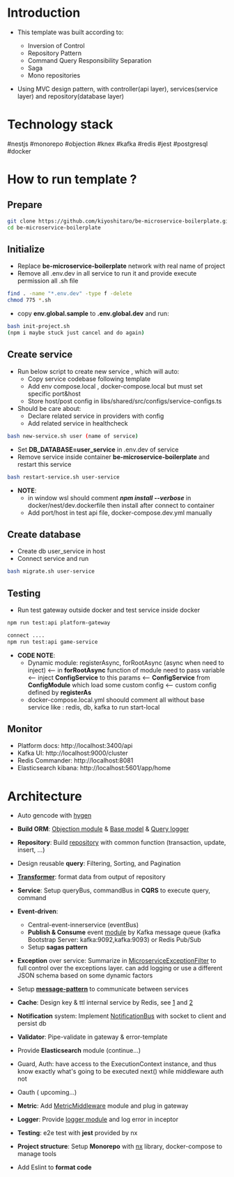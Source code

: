 # Introduction
- This template was built according to:
  - Inversion of Control
  - Repository Pattern
  - Command Query Responsibility Separation
  - Saga
  - Mono repositories

- Using MVC design pattern, with controller(api layer), services(service layer) and repository(database layer)

# Technology stack
#nestjs #monorepo #objection #knex #kafka #redis #jest #postgresql #docker

# How to run template ?

## Prepare
```sh
git clone https://github.com/kiyoshitaro/be-microservice-boilerplate.git
cd be-microservice-boilerplate
```
## Initialize
- Replace **be-microservice-boilerplate** network with real name of project
- Remove all .env.dev in all service to run it and provide execute permission all .sh file 
```sh
find . -name "*.env.dev" -type f -delete
chmod 775 *.sh
```

- copy **env.global.sample** to **.env.global.dev** and run: 
```sh
bash init-project.sh 
(npm i maybe stuck just cancel and do again)
``` 
## Create service
- Run below script to create new service , which will auto:
  - Copy service codebase following template
  - Add env compose.local , docker-compose.local but must set specific port&host  
  - Store host/post config in libs/shared/src/configs/service-configs.ts
- Should be care about: 
  - Declare related service in providers with config
  - Add related service in healthcheck

```sh
bash new-service.sh user (name of service)
``` 
- Set **DB_DATABASE=user_service** in .env.dev of service
- Remove service inside container **be-microservice-boilerplate** and restart this service
```sh
bash restart-service.sh user-service
``` 

- **NOTE**: 
  - in window wsl should comment ***npm install --verbose*** in docker/nest/dev.dockerfile then install after connect to container
  - Add port/host in test api file, docker-compose.dev.yml manually
## Create database
- Create db user_service in host
- Connect service and run  
```sh
bash migrate.sh user-service
``` 

## Testing
- Run test gateway outside docker and test service inside docker
```sh
npm run test:api platform-gateway

connect ....
npm run test:api game-service
``` 

- **CODE NOTE**: 
  - Dynamic module: registerAsync, forRootAsync (async when need to inject) <-- in **forRootAsync** function of module need to pass variable <-- inject **ConfigService** to this params <-- **ConfigService** from **ConfigModule** which load some custom config <-- custom config defined by **registerAs**
  - docker-compose.local.yml shoould comment all without base service like : redis, db, kafka to run start-local
## Monitor
- Platform docs: http://localhost:3400/api
- Kafka UI: http://localhost:9000/cluster
- Redis Commander: http://localhost:8081
- Elasticsearch kibana: http://localhost:5601/app/home

# Architecture

- Auto gencode with [hygen](https://www.hygen.io/)

- **Build ORM**: [Objection module](libs/shared/src/modules/objection) & [Base model](libs/shared/src/modules/objection/base-model.ts) & [Query logger](libs/shared/src/modules/objection/knex-logging.ts)

- **Repository**: Build [repository](libs/shared/src/modules/objection/repositories/repository.ts) with common function (transaction, update, insert, ...)

- Design reusable **query**: Filtering, Sorting, and Pagination

- [**Transformer**](libs/shared/src/transformers/transformer.ts): format data from output of repository

- **Service**: Setup queryBus, commandBus in **CQRS** to execute query, command  

- **Event-driven**: 
  - Central-event-innerservice (eventBus) 
  - **Publish & Consume** event [module](libs/shared/src/modules/m-event-publisher) by Kafka message queue (kafka Bootstrap Server: kafka:9092,kafka:9093) or Redis Pub/Sub 
  - Setup **sagas pattern**

- **Exception** over service: Summarize in [MicroserviceExceptionFilter](libs/shared/src/exceptions/microservice-exception-filter.ts) to full control over the exceptions layer. can add logging or use a different JSON schema based on some dynamic factors

- Setup [**message-pattern**](libs/shared/src/microservices) to communicate between services

- **Cache**: Design key & ttl internal service by Redis, see [1](libs/shared/src/interceptors/MicroserviceCacheInterceptor.ts) and [2](libs/shared/src/cache/MicroserviceCacheFactory.ts)   

- **Notification** system: Implement [NotificationBus](libs/shared/src/modules/notification) with socket to client and persist db

- **Validator**: Pipe-validate in gateway & error-template

- Provide **Elasticsearch** module (continue...)

- Guard, Auth: have access to the ExecutionContext instance, and thus know exactly what's going to be executed next() while middleware auth not 

- Oauth ( upcoming...)

- **Metric**: Add [MetricMiddleware](libs/shared/src/modules/metric) module and plug in gateway

- **Logger**: Provide [logger module](libs/shared/src/modules/loggers) and log error in inceptor

- **Testing**: e2e test with **jest** provided by nx 

- **Project structure**: Setup **Monorepo** with [nx](https://nx.dev/) library, docker-compose to manage tools

- Add Eslint to **format code**
